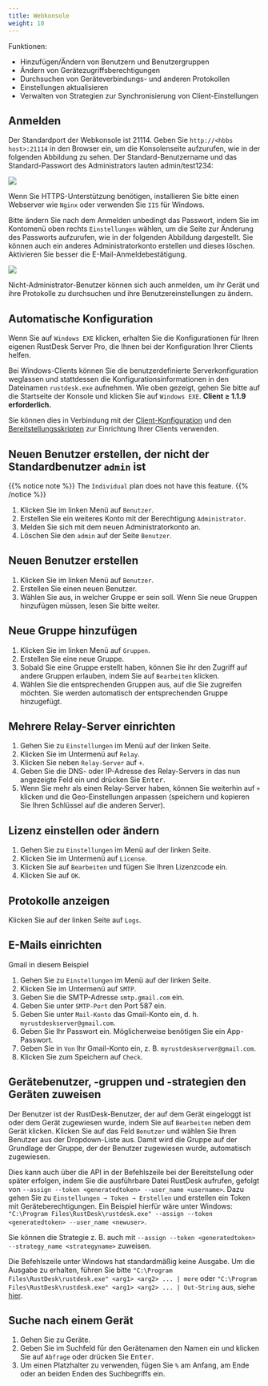 ```yaml
---
title: Webkonsole
weight: 10
---
```


Funktionen:

- Hinzufügen/Ändern von Benutzern und Benutzergruppen
- Ändern von Gerätezugriffsberechtigungen
- Durchsuchen von Geräteverbindungs- und anderen Protokollen
- Einstellungen aktualisieren
- Verwalten von Strategien zur Synchronisierung von Client-Einstellungen

## Anmelden

Der Standardport der Webkonsole ist 21114. Geben Sie `http://<hbbs host>:21114` in den Browser ein, um die Konsolenseite aufzurufen, wie in der folgenden Abbildung zu sehen. Der Standard-Benutzername und das Standard-Passwort des Administrators lauten admin/test1234:

![](/docs/en/self-host/rustdesk-server-pro/console/images/console-login.png)

Wenn Sie HTTPS-Unterstützung benötigen, installieren Sie bitte einen Webserver wie `Nginx` oder verwenden Sie `IIS` für Windows.

Bitte ändern Sie nach dem Anmelden unbedingt das Passwort, indem Sie im Kontomenü oben rechts `Einstellungen` wählen, um die Seite zur Änderung des Passworts aufzurufen, wie in der folgenden Abbildung dargestellt. Sie können auch ein anderes Administratorkonto erstellen und dieses löschen. Aktivieren Sie besser die E-Mail-Anmeldebestätigung.

<a name=console-home></a>
![](/docs/en/self-host/rustdesk-server-pro/console/images/console-home.png?v2)

Nicht-Administrator-Benutzer können sich auch anmelden, um ihr Gerät und ihre Protokolle zu durchsuchen und ihre Benutzereinstellungen zu ändern.

## Automatische Konfiguration
Wenn Sie auf `Windows EXE` klicken, erhalten Sie die Konfigurationen für Ihren eigenen RustDesk Server Pro, die Ihnen bei der Konfiguration Ihrer Clients helfen.

Bei Windows-Clients können Sie die benutzerdefinierte Serverkonfiguration weglassen und stattdessen die Konfigurationsinformationen in den Dateinamen `rustdesk.exe` aufnehmen. Wie oben gezeigt, gehen Sie bitte auf die Startseite der Konsole und klicken Sie auf `Windows EXE`. **Client ≥ 1.1.9 erforderlich.**

Sie können dies in Verbindung mit der [Client-Konfiguration](https://rustdesk.com/docs/de/self-host/client-configuration/) und den [Bereitstellungsskripten](https://rustdesk.com/docs/de/self-host/client-deployment/) zur Einrichtung Ihrer Clients verwenden.

## Neuen Benutzer erstellen, der nicht der Standardbenutzer `admin` ist

{{% notice note %}}
The `Individual` plan does not have this feature.
{{% /notice %}}

1. Klicken Sie im linken Menü auf `Benutzer`.
2. Erstellen Sie ein weiteres Konto mit der Berechtigung `Administrator`.
3. Melden Sie sich mit dem neuen Administratorkonto an.
4. Löschen Sie den `admin` auf der Seite `Benutzer`.

## Neuen Benutzer erstellen
1. Klicken Sie im linken Menü auf `Benutzer`.
2. Erstellen Sie einen neuen Benutzer.
3. Wählen Sie aus, in welcher Gruppe er sein soll. Wenn Sie neue Gruppen hinzufügen müssen, lesen Sie bitte weiter.

## Neue Gruppe hinzufügen
1. Klicken Sie im linken Menü auf `Gruppen`.
2. Erstellen Sie eine neue Gruppe.
3. Sobald Sie eine Gruppe erstellt haben, können Sie ihr den Zugriff auf andere Gruppen erlauben, indem Sie auf `Bearbeiten` klicken.
4. Wählen Sie die entsprechenden Gruppen aus, auf die Sie zugreifen möchten. Sie werden automatisch der entsprechenden Gruppe hinzugefügt.

## Mehrere Relay-Server einrichten
1. Gehen Sie zu `Einstellungen` im Menü auf der linken Seite.
2. Klicken Sie im Untermenü auf `Relay`.
3. Klicken Sie neben `Relay-Server` auf `+`.
4. Geben Sie die DNS- oder IP-Adresse des Relay-Servers in das nun angezeigte Feld ein und drücken Sie <kbd>Enter</kbd>.
5. Wenn Sie mehr als einen Relay-Server haben, können Sie weiterhin auf `+` klicken und die Geo-Einstellungen anpassen (speichern und kopieren Sie Ihren Schlüssel auf die anderen Server).

## Lizenz einstellen oder ändern
1. Gehen Sie zu `Einstellungen` im Menü auf der linken Seite.
2. Klicken Sie im Untermenü auf `License`.
3. Klicken Sie auf `Bearbeiten` und fügen Sie Ihren Lizenzcode ein.
4. Klicken Sie auf `OK`.

## Protokolle anzeigen
Klicken Sie auf der linken Seite auf `Logs`.

## E-Mails einrichten
Gmail in diesem Beispiel

1. Gehen Sie zu `Einstellungen` im Menü auf der linken Seite.
2. Klicken Sie im Untermenü auf `SMTP`.
3. Geben Sie die SMTP-Adresse `smtp.gmail.com` ein.
4. Geben Sie unter `SMTP-Port` den Port 587 ein.
5. Geben Sie unter `Mail-Konto` das Gmail-Konto ein, d. h. `myrustdeskserver@gmail.com`.
6. Geben Sie Ihr Passwort ein. Möglicherweise benötigen Sie ein App-Passwort.
7. Geben Sie  in `Von` Ihr Gmail-Konto ein, z. B. `myrustdeskserver@gmail.com`.
8. Klicken Sie zum Speichern auf `Check`.

## Gerätebenutzer, -gruppen und -strategien den Geräten zuweisen
Der Benutzer ist der RustDesk-Benutzer, der auf dem Gerät eingeloggt ist oder dem Gerät zugewiesen wurde, indem Sie auf `Bearbeiten` neben dem Gerät klicken. Klicken Sie auf das Feld `Benutzer` und wählen Sie Ihren Benutzer aus der Dropdown-Liste aus. Damit wird die Gruppe auf der Grundlage der Gruppe, der der Benutzer zugewiesen wurde, automatisch zugewiesen.

Dies kann auch über die API in der Befehlszeile bei der Bereitstellung oder später erfolgen, indem Sie die ausführbare Datei RustDesk aufrufen, gefolgt von `--assign --token <generatedtoken> --user_name <username>`. Dazu gehen Sie zu `Einstellungen → Token → Erstellen` und erstellen ein Token mit Geräteberechtigungen. Ein Beispiel hierfür wäre unter Windows: `"C:\Program Files\RustDesk\rustdesk.exe" --assign --token <generatedtoken> --user_name <newuser>`.

Sie können die Strategie z. B. auch mit `--assign --token <generatedtoken> --strategy_name <strategyname>` zuweisen.

Die Befehlszeile unter Windows hat standardmäßig keine Ausgabe. Um die Ausgabe zu erhalten, führen Sie bitte `"C:\Program Files\RustDesk\rustdesk.exe" <arg1> <arg2> ... | more` oder `"C:\Program Files\RustDesk\rustdesk.exe" <arg1> <arg2> ... | Out-String` aus, siehe [hier](https://github.com/rustdesk/rustdesk/discussions/6377#discussioncomment-8094952).

## Suche nach einem Gerät
1. Gehen Sie zu Geräte.
2. Geben Sie im Suchfeld für den Gerätenamen den Namen ein und klicken Sie auf `Abfrage` oder drücken Sie <kbd>Enter</kbd>.
3. Um einen Platzhalter zu verwenden, fügen Sie `%` am Anfang, am Ende oder an beiden Enden des Suchbegriffs ein.
